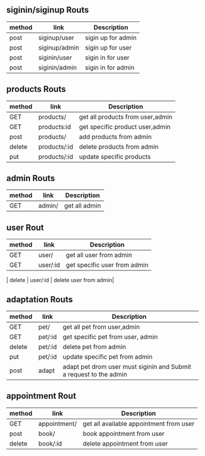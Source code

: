 ## siginin/siginup Routs
| method      |                      link           |   Description             |
| ----------- | ------------------------------------|--------------------------|
|    post     |  siginup/user                       | sigin up for admin          |
|    post     |      siginup/admin                  |  sigin up for user  |
|   post      |     siginin/user                    |     sigin in for user |
|    post     |       siginin/admin                 |          sigin in for admin|

## products Routs


| method      |                      link           |   Description             |
| ----------- | ------------------------------------|--------------------------|
|    GET     |  products/                           |    get all products from user,admin |
|    GET     |  products:id                         |  get specific product user,admin  |
|   post      | products/                        |    add products from admin  |
|    delete     |      products/:id       |      delete products from admin|
|put            |products/:id             |update specific products

## admin Routs

| method      |                      link           |   Description             |
| ----------- | ------------------------------------|--------------------------|
|    GET     |  admin/                           |    get all admin |


## user Rout

| method      |                      link           |   Description             |
| ----------- | ------------------------------------|--------------------------|
|    GET     |  user/                           |    get all user from admin |
|    GET     |  user/:id                         |  get specific  user from admin  |

|    delete     |      user/:id       |      delete user from admin|


## adaptation Routs 


| method      |                      link           |   Description             |
| ----------- | ------------------------------------|--------------------------|
|    GET     |  pet/                           |    get all pet from user,admin |
|    GET     |  pet/:id                         |  get specific  pet from user, admin  |
|    delete     |      pet/:id       |      delete pet from admin|
| put           | pet/:id            |update specific pet from admin|
|post    |adapt | adapt pet drom user must siginin and Submit a request to the admin|


## appointment Rout

| method      |                      link           |   Description             |
| ----------- | ------------------------------------|--------------------------|
|  GET |      appointment/       | get all available appointment from user |
|  post |      book/       | book appointment from user |
|  delete  |      book/:id       | delete  appointment from user |
